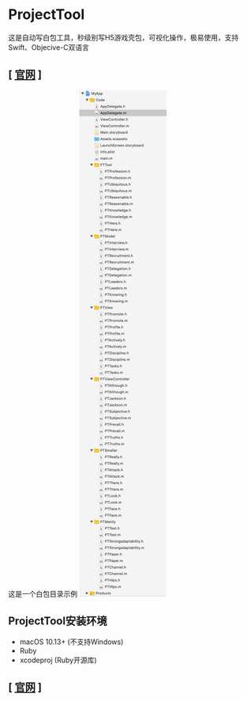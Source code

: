 # ProjectTool
这是自动写白包工具，秒级别写H5游戏壳包，可视化操作，极易使用，支持Swift、Objecive-C双语言

## [ [官网](https://www.yaozuopan.top/index.php/73.html) ]

这是一个白包目录示例
![IMG](./19410940.jpg)
## ProjectTool安装环境
- macOS 10.13+ (不支持Windows)
- Ruby
- xcodeproj (Ruby开源库)

## [ [官网](https://www.yaozuopan.top/index.php/73.html) ]
